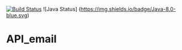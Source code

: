 [![Build Status](https://travis-ci.org/Silva01/API_email.svg?branch=master)](https://travis-ci.org/Silva01/API_email) ![Java Status] (https://img.shields.io/badge/Java-8.0-blue.svg) 

# API_email
